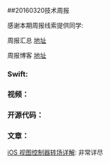 
##20160320技术周报

感谢本期周报线索提供同学:

周报汇总 [地址](https://github.com/BaiduHiDeviOS/iOS-Tech-Weekly)

周报博客 [地址](http://baiduhidevios.github.io/)


### Swift:


### 视频：

### 开源代码：

### 文章：
[iOS 视图控制器转场详解](https://github.com/seedante/iOS-Note/wiki/ViewController-Transition): 非常详尽
